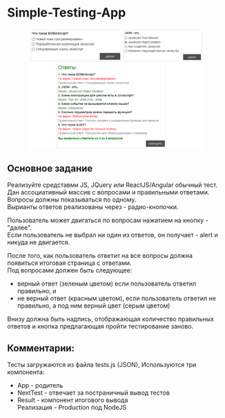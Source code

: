 # Simple-Testing-App

<p align="center"><img width="80%" height="80%" src="image.png" /></p>

## Основное задание

Реализуйте средставми JS, JQuery или ReactJS/Angular обычный тест.</br> 
Дан ассоциативный массив с вопросами и правильными ответами. Вопросы должны показываться по одному.</br>
Вырианты ответов реализованы через - радио-кнопочки.

Пользователь может двигаться по вопросам нажатием на кнопку - "далее".</br>
Если пользователь не выбрал ни один из ответов, он получает - alert и никуда не двигается.

После того, как пользователь ответит на все вопросы должна появиться итоговая страница с ответами.</br>
Под вопросами должен быть следующее: 
- верный ответ (зеленым цветом) если пользователь ответил правильно, и
- не верный ответ (красным цветом), если пользователь ответил не правильно, а под ним верный цвет (серым цветом)

Внизу должна быть надпись, отображающая количество правильных ответов и
кнопка предлагающая пройти тестирование заново.

## Комментарии: 
  Тесты загружаются из файла tests.js (JSON), 
  Используются три компонента:
  - App - родитель
  - NextTest - отвечает за постраничный вывод тестов
  - Result - компонент итогового вывода <br/>
Реализация - Production под NodeJS

